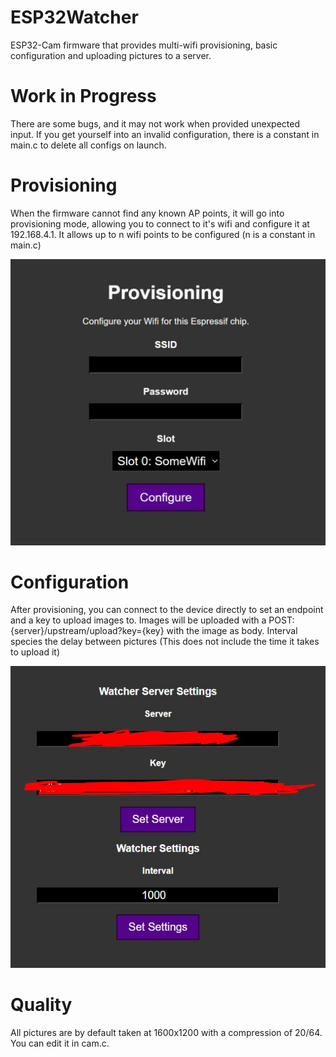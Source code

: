 # ESP32Watcher
ESP32-Cam firmware that provides multi-wifi provisioning, basic configuration and uploading pictures to a server.

# Work in Progress
There are some bugs, and it may not work when provided unexpected input. If you get yourself into an invalid configuration, there is a constant in main.c to delete all configs on launch.

# Provisioning
When the firmware cannot find any known AP points, it will go into provisioning mode, allowing you to connect to it's wifi and configure it at 192.168.4.1.
It allows up to n wifi points to be configured (n is a constant in main.c)

![Provisioning Example](provisioning.jpg)

# Configuration
After provisioning, you can connect to the device directly to set an endpoint and a key to upload images to.
Images will be uploaded with a POST: {server}/upstream/upload?key={key} with the image as body.
Interval species the delay between pictures (This does not include the time it takes to upload it)

![Provisioning Example](interface.jpg)

# Quality
All pictures are by default taken at 1600x1200 with a compression of 20/64. You can edit it in cam.c.
